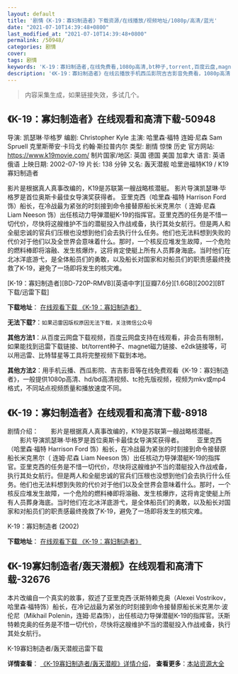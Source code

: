 ```yaml
---
layout: default
title: '剧情《K-19：寡妇制造者》下载资源/在线播放/视频地址/1080p/高清/蓝光'
date: "2021-07-10T14:39:48+0800"
last_modified_at: "2021-07-10T14:39:48+0800"
permalink: /50948/
categories: 剧情
cover:
tags: 剧情
keywords: 'K-19：寡妇制造者,在线免费看,1080p高清,bt种子,torrent,百度云盘,magnet,磁力链,迅雷下载资源'
description: '《K-19：寡妇制造者》在线云播放手机西瓜影院吉吉影音免费看，1080p高清bd/hd未删减完整版和tc抢先枪版，mkv/mp4格式，附带bt/torrent种子、magnet/磁力链、百度云盘、网盘资源迅雷下载链接'
---
```


>内容采集生成，如果链接失效，多试几个。


## 《K-19：寡妇制造者》在线观看和高清下载-50948

导演: 凯瑟琳·毕格罗 编剧: Christopher Kyle 主演: 哈里森·福特 连姆·尼森 Sam Spruell 克里斯蒂安·卡玛戈 约翰·斯拉普内尔 类型: 剧情 惊悚 历史 官方网站: https://www.k19movie.com/ 制片国家/地区: 英国 德国 美国 加拿大 语言: 英语 俄语 上映日期: 2002-07-19 片长: 138 分钟 又名: 轰天潜舰 哈里逊福特K19 / K19寡妇制造者

影片是根据真人真事改编的，K19是苏联第一艘战略核潜艇。 影片导演凯瑟琳·毕格罗是首位奥斯卡最佳女导演奖获得者。 亚里克西（哈里森·福特 Harrison Ford 饰）船长，在冷战最为紧张的时刻接到命令接替原船长米克黑尔（ 连姆·尼森 Liam Neeson 饰）出任核动力导弹潜艇K-19的指挥官。亚里克西的任务是不惜一切代价，尽快将这艘维护不当的潜艇投入作战戒备，执行其处女航行。但是两人和全艇忠诚的官兵们压根也没想到他们会去执行什么任务。他们也无法料想到失败的代价对于他们以及全世界会意味着什么。那时，一个核反应堆发生故障，一个危险的燃料棒即将溶融、发生核爆炸，这将肯定使艇上所有人员葬身海底。当时他们在北冰洋底游弋，是全体船员们的勇敢，以及船长对国家和对船员们的职责感最终挽救了K-19，避免了一场即将发生的核灾难。


[K-19：寡妇制造者][BD-720P-RMVB][英语中字][豆瓣7.6分][1.6GB][2002][BT下载/迅雷下载]

**下载地址**： [在线观看下载 《K-19：寡妇制造者》](https://www.btdx8.com/torrent/k19_the_widowmaker_2002.html) 


**无法下载?**：`如果迅雷因版权原因无法下载，关注微信公众号 `

**其他方法1**：从百度云网盘下载视频，百度云网盘支持在线观看，非会员有限制，如果能找到迅雷下载链接、bt/torrent种子、magnet磁力链接、e2dk链接等，可以用迅雷、比特彗星等工具将完整视频下载到本地。

**其他方法2**：用手机云播、西瓜影院、吉吉影音等在线免费观看《K-19：寡妇制造者》，一般提供1080p高清、hd/bd高清视频、tc抢先版视频，视频为mkv或mp4格式，不同站点视频质量和播放速度不同。


## 《K-19：寡妇制造者》在线观看和高清下载-8918

剧情介绍：　　影片是根据真人真事改编的，K19是苏联第一艘战略核潜艇。 　　影片导演凯瑟琳·毕格罗是首位奥斯卡最佳女导演奖获得者。 　　亚里克西（哈里森·福特 Harrison Ford 饰）船长，在冷战最为紧张的时刻接到命令接替原船长米克黑尔（ 连姆·尼森 Liam Neeson 饰）出任核动力导弹潜艇K-19的指挥官。亚里克西的任务是不惜一切代价，尽快将这艘维护不当的潜艇投入作战戒备，执行其处女航行。但是两人和全艇忠诚的官兵们压根也没想到他们会去执行什么任务。他们也无法料想到失败的代价对于他们以及全世界会意味着什么。那时，一个核反应堆发生故障，一个危险的燃料棒即将溶融、发生核爆炸，这将肯定使艇上所有人员葬身海底。当时他们在北冰洋底游弋，是全体船员们的勇敢，以及船长对国家和对船员们的职责感最终挽救了K-19，避免了一场即将发生的核灾难。


K-19：寡妇制造者 (2002)

**下载地址**： [在线观看下载 《K-19：寡妇制造者》](https://www.btbtdy.me/btdy/dy10232.html) 


## 《K-19寡妇制造者/轰天潜舰》在线观看和高清下载-32676

本片改编自一个真实的故事，叙述了亚里克西·沃斯特赖克奥（Alexei Vostrikov，哈里森·福特饰）船长，在冷记战最为紧张的时刻接到命令接替原船长米克黑尔&middot;波伦尼（Mikhail Polenin，连姆&middot;尼森饰），出任核动力导弹潜艇K-19的指挥官。沃斯特赖克奥的任务是不惜一切代价，尽快将这艘维护不当的潜艇投入作战戒备，执行其处女航行。


K-19寡妇制造者/轰天潜舰迅雷下载

**详情查看**： [《K-19寡妇制造者/轰天潜舰》详情介绍](/movie/32676/)， **查看更多**：[本站资源大全](/movie/t/all/)

